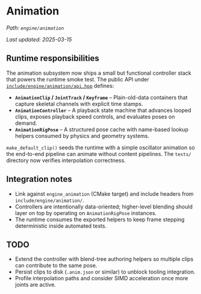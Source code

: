 # Animation

_Path: `engine/animation`_

_Last updated: 2025-03-15_


## Runtime responsibilities

The animation subsystem now ships a small but functional controller stack that powers the runtime smoke test. The
public API under [`include/engine/animation/api.hpp`](include/engine/animation/api.hpp) defines:

- **`AnimationClip` / `JointTrack` / `Keyframe`** – Plain-old-data containers that capture skeletal channels with
  explicit time stamps.
- **`AnimationController`** – A playback state machine that advances looped clips, exposes playback speed controls,
  and evaluates poses on demand.
- **`AnimationRigPose`** – A structured pose cache with name-based lookup helpers consumed by physics and geometry
  systems.

`make_default_clip()` seeds the runtime with a simple oscillator animation so the end-to-end pipeline can animate
without content pipelines. The `tests/` directory now verifies interpolation correctness.

## Integration notes

- Link against `engine_animation` (CMake target) and include headers from `include/engine/animation/`.
- Controllers are intentionally data-oriented; higher-level blending should layer on top by operating on
  `AnimationRigPose` instances.
- The runtime consumes the exported helpers to keep frame stepping deterministic inside automated tests.

## TODO

- Extend the controller with blend-tree authoring helpers so multiple clips can contribute to the same pose.
- Persist clips to disk (`.anim.json` or similar) to unblock tooling integration.
- Profile interpolation paths and consider SIMD acceleration once more joints are active.
